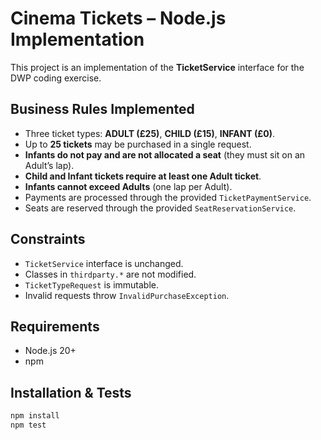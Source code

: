 # Cinema Tickets – Node.js Implementation

This project is an implementation of the **TicketService** interface for the DWP coding exercise.

## Business Rules Implemented
- Three ticket types: **ADULT (£25)**, **CHILD (£15)**, **INFANT (£0)**.
- Up to **25 tickets** may be purchased in a single request.
- **Infants do not pay and are not allocated a seat** (they must sit on an Adult’s lap).
- **Child and Infant tickets require at least one Adult ticket**.
- **Infants cannot exceed Adults** (one lap per Adult).
- Payments are processed through the provided `TicketPaymentService`.
- Seats are reserved through the provided `SeatReservationService`.

## Constraints
- `TicketService` interface is unchanged.
- Classes in `thirdparty.*` are not modified.
- `TicketTypeRequest` is immutable.
- Invalid requests throw `InvalidPurchaseException`.

## Requirements
- Node.js 20+
- npm

## Installation & Tests
```bash
npm install
npm test
